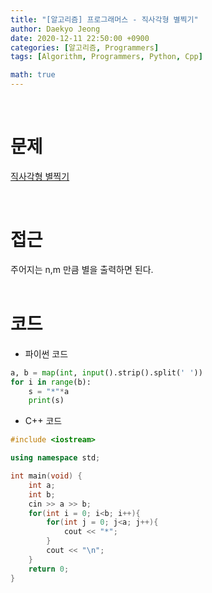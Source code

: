 ```yaml
---
title: "[알고리즘] 프로그래머스 - 직사각형 별찍기"
author: Daekyo Jeong
date: 2020-12-11 22:50:00 +0900
categories: [알고리즘, Programmers]
tags: [Algorithm, Programmers, Python, Cpp]

math: true
---
```


<br/>

# **문제**


[직사각형 별찍기](https://programmers.co.kr/learn/courses/30/lessons/12969)

<br/>

# **접근**  

주어지는 n,m 만큼 별을 출력하면 된다.  
<br/>

# **코드**


- 파이썬 코드   

```py
a, b = map(int, input().strip().split(' '))
for i in range(b):
    s = "*"*a
    print(s)
```


- C++ 코드

```cpp
#include <iostream>

using namespace std;

int main(void) {
    int a;
    int b;
    cin >> a >> b;
    for(int i = 0; i<b; i++){
        for(int j = 0; j<a; j++){
            cout << "*";
        }
        cout << "\n";
    }
    return 0;
}
```



<br/>
